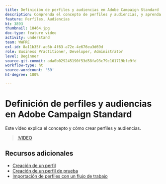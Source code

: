 ```yaml
---
title: Definición de perfiles y audiencias en Adobe Campaign Standard
description: Comprenda el concepto de perfiles y audiencias, y aprenda a crear perfiles y audiencias.
feature: Perfiles, Audiencias
kt: 3893
thumbnail: 18464.jpg
doc-type: feature video
activity: understand
team: WWFRE
exl-id: 8a11b35f-ac6b-4f63-a72e-4e676ea3d69d
role: Business Practitioner, Developer, Administrator
level: Beginner
source-git-commit: ada0b029245190f53d58fa93c79c161719bfe9fd
workflow-type: ht
source-wordcount: '59'
ht-degree: 100%

---
```


# Definición de perfiles y audiencias en Adobe Campaign Standard

Este vídeo explica el concepto y cómo crear perfiles y audiencias.

>[!VIDEO](https://video.tv.adobe.com/v/18464?quality=12)

## Recursos adicionales

* [Creación de un perfil](/help/profiles-and-audiences/creating-a-profile.md)
* [Creación de un perfil de prueba](/help/profiles-and-audiences/test-profiles.md)
* [Importación de perfiles con un flujo de trabajo](/help/managing-processes-and-data/importing-profiles.md)
